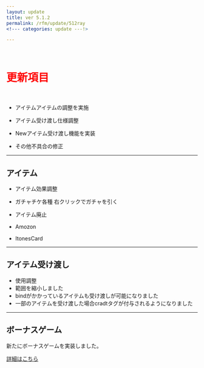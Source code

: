 ```yaml
---
layout: update
title: ver 5.1.2
permalink: /rfm/update/512ray 
<!--- categories: update ---!>

---
```



<br>
<h1 id="1"><font color="red">更新項目</font></h1><br>


+ <span class="green-badge">アイテム</span>アイテムの調整を実施      

+ <span class="green-badge">アイテム受け渡し</span>仕様調整        

+ <span class="red-badge">New</span>アイテム受け渡し機能を実装        

+ <span class="blue-badge">その他</span>不具合の修正  



----------------------------------------------------  
## アイテム                

+ アイテム効果調整  
 + ガチャチケ各種 右クリックでガチャを引く  

+ アイテム廃止  
 + Amozon  
 + ItonesCard 
 


----------------------------------------------------  
## アイテム受け渡し                

+ 使用調整  
 + 範囲を縮小しました   
 + bindがかかっているアイテムも受け渡しが可能になりました  
 + 一部のアイテムを受け渡した場合cradtタグが付与されるようになりました  



----------------------------------------------------  
## ボーナスゲーム              

新たにボーナスゲームを実装しました。   

[詳細はこちら](https://web.njj12.net/rfm/bonusgame) <br>
  
  

